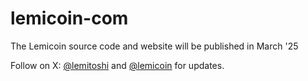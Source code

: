 # lemicoin-com
The Lemicoin source code and website will be published in March '25

Follow on X: [@lemitoshi](https://x.com/lemitoshi) and [@lemicoin](https://x.com/lemicoin) for updates.